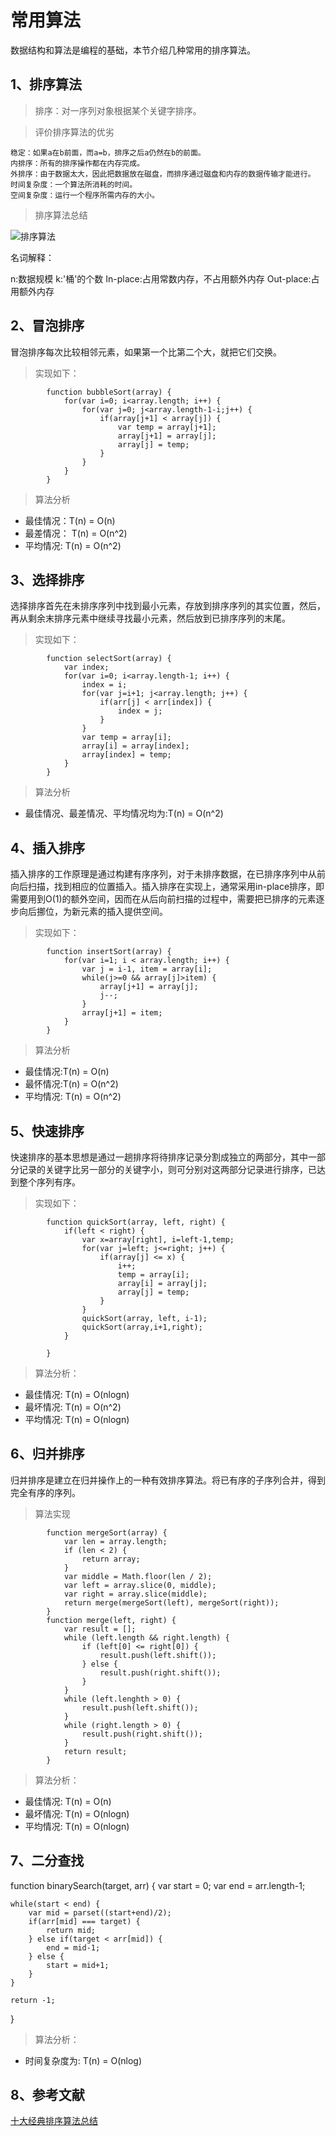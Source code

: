 # 常用算法

数据结构和算法是编程的基础，本节介绍几种常用的排序算法。

## 1、排序算法

> 排序：对一序列对象根据某个关键字排序。

> 评价排序算法的优劣

```
稳定：如果a在b前面，而a=b，排序之后a仍然在b的前面。
内排序：所有的排序操作都在内存完成。
外排序：由于数据太大，因此把数据放在磁盘，而排序通过磁盘和内存的数据传输才能进行。
时间复杂度：一个算法所消耗的时间。
空间复杂度：运行一个程序所需内存的大小。
```

> 排序算法总结

![排序算法](../image/排序算法.jpg)

名词解释：

n:数据规模   k:'桶'的个数  In-place:占用常数内存，不占用额外内存 Out-place:占用额外内存


## 2、冒泡排序

冒泡排序每次比较相邻元素，如果第一个比第二个大，就把它们交换。

> 实现如下：

```
        function bubbleSort(array) {
            for(var i=0; i<array.length; i++) {
                for(var j=0; j<array.length-1-i;j++) {
                    if(array[j+1] < array[j]) {
                        var temp = array[j+1];
                        array[j+1] = array[j];
                        array[j] = temp;
                    }
                }
            }
        }
```


> 算法分析

- 最佳情况：T(n) = O(n)
- 最差情况： T(n) = O(n^2)
- 平均情况: T(n) = O(n^2)

## 3、选择排序

选择排序首先在未排序序列中找到最小元素，存放到排序序列的其实位置，然后，再从剩余末排序元素中继续寻找最小元素，然后放到已排序序列的末尾。

> 实现如下：

```
        function selectSort(array) {
            var index;
            for(var i=0; i<array.length-1; i++) {
                index = i;
                for(var j=i+1; j<array.length; j++) {
                    if(arr[j] < arr[index]) {
                        index = j;
                    }
                }
                var temp = array[i];
                array[i] = array[index];
                array[index] = temp;
            }
        }
```

> 算法分析

 - 最佳情况、最差情况、平均情况均为:T(n) = O(n^2)

## 4、插入排序

插入排序的工作原理是通过构建有序序列，对于未排序数据，在已排序序列中从前向后扫描，找到相应的位置插入。插入排序在实现上，通常采用in-place排序，即需要用到O(1)的额外空间，因而在从后向前扫描的过程中，需要把已排序的元素逐步向后挪位，为新元素的插入提供空间。

> 实现如下：

```
        function insertSort(array) {
            for(var i=1; i < array.length; i++) {
                var j = i-1, item = array[i];
                while(j>=0 && array[j]>item) {
                    array[j+1] = array[j];
                    j--;
                }
                array[j+1] = item;
            }
        }
```

> 算法分析

- 最佳情况:T(n) = O(n)
- 最怀情况:T(n) = O(n^2)
- 平均情况: T(n) = O(n^2)

## 5、快速排序

快速排序的基本思想是通过一趟排序将待排序记录分割成独立的两部分，其中一部分记录的关键字比另一部分的关键字小，则可分别对这两部分记录进行排序，已达到整个序列有序。

> 实现如下：

```
        function quickSort(array, left, right) {
            if(left < right) {
                var x=array[right], i=left-1,temp;
                for(var j=left; j<=right; j++) {
                    if(array[j] <= x) {
                        i++;
                        temp = array[i];
                        array[i] = array[j];
                        array[j] = temp;
                    }
                }
                quickSort(array, left, i-1);
                quickSort(array,i+1,right);
            }

        }
```

> 算法分析：
- 最佳情况: T(n) = O(nlogn)
- 最坏情况: T(n) = O(n^2)
- 平均情况: T(n) = O(nlogn)

## 6、归并排序

归并排序是建立在归并操作上的一种有效排序算法。将已有序的子序列合并，得到完全有序的序列。

> 算法实现

```
        function mergeSort(array) {
            var len = array.length;
            if (len < 2) {
                return array;
            }
            var middle = Math.floor(len / 2);
            var left = array.slice(0, middle);
            var right = array.slice(middle);
            return merge(mergeSort(left), mergeSort(right));
        }
        function merge(left, right) {
            var result = [];
            while (left.length && right.length) {
                if (left[0] <= right[0]) {
                    result.push(left.shift());
                } else {
                    result.push(right.shift());
                }
            }
            while (left.lenghth > 0) {
                result.push(left.shift());
            }
            while (right.length > 0) {
                result.push(right.shift());
            }
            return result;
        }
```

> 算法分析：
- 最佳情况: T(n) = O(n)
- 最坏情况: T(n) = O(nlogn)
- 平均情况: T(n) = O(nlogn)

## 7、二分查找

function binarySearch(target, arr) {
    var start = 0;
    var end = arr.length-1;
    
    while(start < end) {
        var mid = parset((start+end)/2);
        if(arr[mid] === target) {
            return mid;
        } else if(target < arr[mid]) {
            end = mid-1;
        } else {
            start = mid+1;
        }
    }

    return -1;
}

> 算法分析：

- 时间复杂度为: T(n) = O(nlog)

## 8、参考文献

[十大经典排序算法总结](https://juejin.im/post/57dcd394a22b9d00610c5ec8)